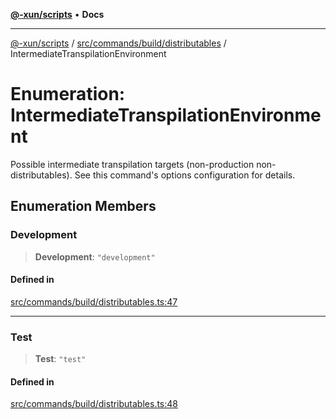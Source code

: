 [**@-xun/scripts**](../../../../../README.md) • **Docs**

***

[@-xun/scripts](../../../../../README.md) / [src/commands/build/distributables](../README.md) / IntermediateTranspilationEnvironment

# Enumeration: IntermediateTranspilationEnvironment

Possible intermediate transpilation targets (non-production
non-distributables). See this command's options configuration for details.

## Enumeration Members

### Development

> **Development**: `"development"`

#### Defined in

[src/commands/build/distributables.ts:47](https://github.com/Xunnamius/xscripts/blob/fc291d92ca0fdd07ba7e5cb19471e1a974cabac7/src/commands/build/distributables.ts#L47)

***

### Test

> **Test**: `"test"`

#### Defined in

[src/commands/build/distributables.ts:48](https://github.com/Xunnamius/xscripts/blob/fc291d92ca0fdd07ba7e5cb19471e1a974cabac7/src/commands/build/distributables.ts#L48)
